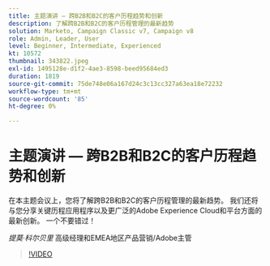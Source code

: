 ```yaml
---
title: 主题演讲 — 跨B2B和B2C的客户历程趋势和创新
description: 了解跨B2B和B2C的客户历程管理的最新趋势
solution: Marketo, Campaign Classic v7, Campaign v8
role: Admin, Leader, User
level: Beginner, Intermediate, Experienced
kt: 10572
thumbnail: 343822.jpeg
exl-id: 1495128e-d1f2-4ae3-8598-beed95684ed3
duration: 1819
source-git-commit: 75de748e06a167d24c3c13cc327a63ea18e72232
workflow-type: tm+mt
source-wordcount: '85'
ht-degree: 0%

---
```


# 主题演讲 — 跨B2B和B2C的客户历程趋势和创新

在本主题会议上，您将了解跨B2B和B2C的客户历程管理的最新趋势。 我们还将与您分享关键历程应用程序以及更广泛的Adobe Experience Cloud和平台方面的最新创新。 一个不要错过！

*提莫·科尔贝里* 高级经理和EMEA地区产品营销/Adobe主管

>[!VIDEO](https://video.tv.adobe.com/v/343822/?quality=12&learn=on)
